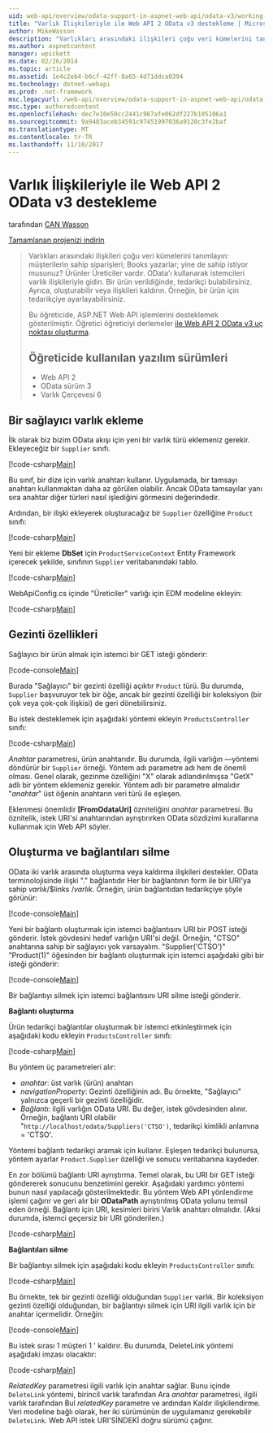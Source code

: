 ```yaml
---
uid: web-api/overview/odata-support-in-aspnet-web-api/odata-v3/working-with-entity-relations
title: "Varlık İlişkileriyle ile Web API 2 OData v3 destekleme | Microsoft Docs"
author: MikeWasson
description: "Varlıkları arasındaki ilişkileri çoğu veri kümelerini tanımlayın: müşterilerin sahip siparişleri; Books yazarlar; yine de sahip istiyor musunuz? Ürünler Üreticiler vardır. OData kullanarak, istemciler üzerinde gidebilirsiniz..."
ms.author: aspnetcontent
manager: wpickett
ms.date: 02/26/2014
ms.topic: article
ms.assetid: 1e4c2eb4-b6cf-42ff-8a65-4d71ddca0394
ms.technology: dotnet-webapi
ms.prod: .net-framework
msc.legacyurl: /web-api/overview/odata-support-in-aspnet-web-api/odata-v3/working-with-entity-relations
msc.type: authoredcontent
ms.openlocfilehash: dec7e10e59cc2441c967afe062df227b105106a1
ms.sourcegitcommit: 9a9483aceb34591c97451997036a9120c3fe2baf
ms.translationtype: MT
ms.contentlocale: tr-TR
ms.lasthandoff: 11/10/2017
---
```

<a name="supporting-entity-relations-in-odata-v3-with-web-api-2"></a>Varlık İlişkileriyle ile Web API 2 OData v3 destekleme
====================
tarafından [CAN Wasson](https://github.com/MikeWasson)

[Tamamlanan projenizi indirin](http://code.msdn.microsoft.com/ASPNET-Web-API-OData-cecdb524)

> Varlıkları arasındaki ilişkileri çoğu veri kümelerini tanımlayın: müşterilerin sahip siparişleri; Books yazarlar; yine de sahip istiyor musunuz? Ürünler Üreticiler vardır. OData'ı kullanarak istemcileri varlık ilişkileriyle gidin. Bir ürün verildiğinde, tedarikçi bulabilirsiniz. Ayrıca, oluşturabilir veya ilişkileri kaldırın. Örneğin, bir ürün için tedarikçiye ayarlayabilirsiniz.
> 
> Bu öğreticide, ASP.NET Web API işlemlerini desteklemek gösterilmiştir. Öğretici öğreticiyi derlemeler [ile Web API 2 OData v3 uç noktası oluşturma](creating-an-odata-endpoint.md).
> 
> ## <a name="software-versions-used-in-the-tutorial"></a>Öğreticide kullanılan yazılım sürümleri
> 
> 
> - Web API 2
> - OData sürüm 3
> - Varlık Çerçevesi 6


## <a name="add-a-supplier-entity"></a>Bir sağlayıcı varlık ekleme

İlk olarak biz bizim OData akışı için yeni bir varlık türü eklemeniz gerekir. Ekleyeceğiz bir `Supplier` sınıfı.

[!code-csharp[Main](working-with-entity-relations/samples/sample1.cs)]

Bu sınıf, bir dize için varlık anahtarı kullanır. Uygulamada, bir tamsayı anahtarı kullanmaktan daha az görülen olabilir. Ancak OData tamsayılar yanı sıra anahtar diğer türleri nasıl işlediğini görmesini değerindedir.

Ardından, bir ilişki ekleyerek oluşturacağız bir `Supplier` özelliğine `Product` sınıfı:

[!code-csharp[Main](working-with-entity-relations/samples/sample2.cs)]

Yeni bir ekleme **DbSet** için `ProductServiceContext` Entity Framework içerecek şekilde, sınıfının `Supplier` veritabanındaki tablo.

[!code-csharp[Main](working-with-entity-relations/samples/sample3.cs?highlight=9)]

WebApiConfig.cs içinde "Üreticiler" varlığı için EDM modeline ekleyin:

[!code-csharp[Main](working-with-entity-relations/samples/sample4.cs?highlight=4)]

## <a name="navigation-properties"></a>Gezinti özellikleri

Sağlayıcı bir ürün almak için istemci bir GET isteği gönderir:

[!code-console[Main](working-with-entity-relations/samples/sample5.cmd)]

Burada "Sağlayıcı" bir gezinti özelliği açıktır `Product` türü. Bu durumda, `Supplier` başvuruyor tek bir öğe, ancak bir gezinti özelliği bir koleksiyon (bir çok veya çok-çok ilişkisi) de geri dönebilirsiniz.

Bu istek desteklemek için aşağıdaki yöntemi ekleyin `ProductsController` sınıfı:

[!code-csharp[Main](working-with-entity-relations/samples/sample6.cs)]

*Anahtar* parametresi, ürün anahtarıdır. Bu durumda, ilgili varlığın &#8212;yöntemi döndürür bir `Supplier` örneği. Yöntem adı parametre adı hem de önemli olması. Genel olarak, gezinme özelliğini "X" olarak adlandırılmışsa "GetX" adlı bir yöntem eklemeniz gerekir. Yöntem adlı bir parametre almalıdır "*anahtar*" üst öğenin anahtarın veri türü ile eşleşen.

Eklenmesi önemlidir **[FromOdataUri]** özniteliğini *anahtar* parametresi. Bu öznitelik, istek URI'si anahtarından ayrıştırırken OData sözdizimi kurallarına kullanmak için Web API söyler.

## <a name="creating-and-deleting-links"></a>Oluşturma ve bağlantıları silme

OData iki varlık arasında oluşturma veya kaldırma ilişkileri destekler. OData terminolojisinde ilişki "." bağlantıdır Her bir bağlantının form ile bir URI'ya sahip *varlık*/$links /*varlık*. Örneğin, ürün bağlantıdan tedarikçiye şöyle görünür:

[!code-console[Main](working-with-entity-relations/samples/sample7.cmd)]

Yeni bir bağlantı oluşturmak için istemci bağlantısını URI bir POST isteği gönderir. İstek gövdesini hedef varlığın URI'si değil. Örneğin, "CTSO" anahtarına sahip bir sağlayıcı yok varsayalım. "Supplier('CTSO')" "Product(1)" öğesinden bir bağlantı oluşturmak için istemci aşağıdaki gibi bir isteği gönderir:

[!code-console[Main](working-with-entity-relations/samples/sample8.cmd)]

Bir bağlantıyı silmek için istemci bağlantısını URI silme isteği gönderir.

**Bağlantı oluşturma**

Ürün tedarikçi bağlantılar oluşturmak bir istemci etkinleştirmek için aşağıdaki kodu ekleyin `ProductsController` sınıfı:

[!code-csharp[Main](working-with-entity-relations/samples/sample9.cs)]

Bu yöntem üç parametreleri alır:

- *anahtar*: üst varlık (ürün) anahtarı
- *navigationProperty*: Gezinti özelliğinin adı. Bu örnekte, "Sağlayıcı" yalnızca geçerli bir gezinti özelliğidir.
- *Bağlantı*: ilgili varlığın OData URI. Bu değer, istek gövdesinden alınır. Örneğin, bağlantı URI olabilir "`http://localhost/odata/Suppliers('CTSO')`, tedarikçi kimlikli anlamına = 'CTSO'.

Yöntemi bağlantı tedarikçi aramak için kullanır. Eşleşen tedarikçi bulunursa, yöntem ayarlar `Product.Supplier` özelliği ve sonucu veritabanına kaydeder.

En zor bölümü bağlantı URI ayrıştırma. Temel olarak, bu URI bir GET isteği göndererek sonucunu benzetimini gerekir. Aşağıdaki yardımcı yöntemi bunun nasıl yapılacağı gösterilmektedir. Bu yöntem Web API yönlendirme işlemi çağırır ve geri alır bir **ODataPath** ayrıştırılmış OData yolunu temsil eden örneği. Bağlantı için URI, kesimleri birini Varlık anahtarı olmalıdır. (Aksi durumda, istemci geçersiz bir URI gönderilen.)

[!code-csharp[Main](working-with-entity-relations/samples/sample10.cs)]

**Bağlantıları silme**

Bir bağlantıyı silmek için aşağıdaki kodu ekleyin `ProductsController` sınıfı:

[!code-csharp[Main](working-with-entity-relations/samples/sample11.cs)]

Bu örnekte, tek bir gezinti özelliği olduğundan `Supplier` varlık. Bir koleksiyon gezinti özelliği olduğundan, bir bağlantıyı silmek için URI ilgili varlık için bir anahtar içermelidir. Örneğin:

[!code-console[Main](working-with-entity-relations/samples/sample12.cmd)]

Bu istek sırası 1 müşteri 1 ' kaldırır. Bu durumda, DeleteLink yöntemi aşağıdaki imzası olacaktır:

[!code-csharp[Main](working-with-entity-relations/samples/sample13.cs)]

*RelatedKey* parametresi ilgili varlık için anahtar sağlar. Bunu içinde `DeleteLink` yöntemi, birincil varlık tarafından Ara *anahtar* parametresi, ilgili varlık tarafından Bul *relatedKey* parametre ve ardından Kaldır ilişkilendirme. Veri modeline bağlı olarak, her iki sürümünün de uygulamanız gerekebilir `DeleteLink`. Web API istek URI'SİNDEKİ doğru sürümü çağırır.
